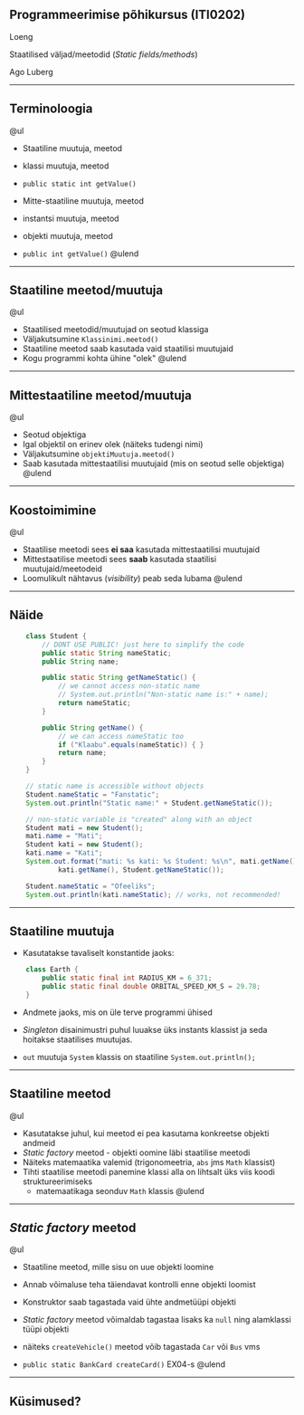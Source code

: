 ## Programmeerimise põhikursus (ITI0202)

Loeng

Staatilised väljad/meetodid (*Static fields/methods*)

Ago Luberg

---

## Terminoloogia


@ul
- Staatiline muutuja, meetod
 - klassi muutuja, meetod
 - ``public static int getValue()``

- Mitte-staatiline muutuja, meetod
 - instantsi muutuja, meetod
 - objekti muutuja, meetod
 - ``public int getValue()``
@ulend

---

## Staatiline meetod/muutuja

@ul
- Staatilised meetodid/muutujad on seotud klassiga
- Väljakutsumine ``Klassinimi.meetod()``
- Staatiline meetod saab kasutada vaid staatilisi muutujaid
- Kogu programmi kohta ühine "olek"
@ulend

---

## Mittestaatiline meetod/muutuja

@ul
- Seotud objektiga
- Igal objektil on erinev olek (näiteks tudengi nimi)
- Väljakutsumine ``objektiMuutuja.meetod()``
- Saab kasutada mittestaatilisi muutujaid (mis on seotud selle objektiga)
@ulend

---

## Koostoimimine

@ul
- Staatilise meetodi sees **ei saa** kasutada mittestaatilisi muutujaid
- Mittestaatilise meetodi sees **saab** kasutada staatilisi muutujaid/meetodeid
- Loomulikult nähtavus (*visibility*) peab seda lubama
@ulend

---

## Näide

```java
    class Student {
        // DONT USE PUBLIC! just here to simplify the code
        public static String nameStatic;
        public String name;

        public static String getNameStatic() {
            // we cannot access non-static name
            // System.out.println("Non-static name is:" + name);
            return nameStatic;
        }

        public String getName() {
            // we can access nameStatic too
            if ("Klaabu".equals(nameStatic)) { }
            return name;
        }
    }

    // static name is accessible without objects
    Student.nameStatic = "Fanstatic";
    System.out.println("Static name:" + Student.getNameStatic());

    // non-static variable is "created" along with an object
    Student mati = new Student();
    mati.name = "Mati";
    Student kati = new Student();
    kati.name = "Kati";
    System.out.format("mati: %s kati: %s Student: %s\n", mati.getName(),
            kati.getName(), Student.getNameStatic());

    Student.nameStatic = "Ofeeliks";
    System.out.println(kati.nameStatic); // works, not recommended!
```

---

## Staatiline muutuja

- Kasutatakse tavaliselt konstantide jaoks:

```java
    class Earth {
        public static final int RADIUS_KM = 6_371;
        public static final double ORBITAL_SPEED_KM_S = 29.78;
    }
```

- Andmete jaoks, mis on üle terve programmi ühised

 - *Singleton* disainimustri puhul luuakse üks instants klassist ja
   seda hoitakse staatilises muutujas.

- ``out`` muutuja ``System`` klassis on staatiline `System.out.println();`

---

## Staatiline meetod

@ul
- Kasutatakse juhul, kui meetod ei pea kasutama konkreetse objekti andmeid
- *Static factory* meetod - objekti oomine läbi staatilise meetodi
- Näiteks matemaatika valemid (trigonomeetria, ``abs`` jms ``Math`` klassist)
- Tihti staatilise meetodi panemine klassi alla on lihtsalt üks viis koodi struktureerimiseks
  - matemaatikaga seonduv ``Math`` klassis
@ulend

---

## *Static factory* meetod

@ul

- Staatiline meetod, mille sisu on uue objekti loomine
- Annab võimaluse teha täiendavat kontrolli enne objekti loomist
- Konstruktor saab tagastada vaid ühte andmetüüpi objekti
- *Static factory* meetod võimaldab tagastaa lisaks ka ``null`` ning alamklassi tüüpi objekti

 - näiteks ``createVehicle()`` meetod võib tagastada ``Car`` või ``Bus`` vms

 - ``public static BankCard createCard()`` EX04-s
@ulend

---

## Küsimused?